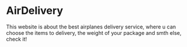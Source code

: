 # AirDelivery
 This website is about the best airplanes delivery service, where u can choose the items to delivery, the weight of your package and smth else, check it!
